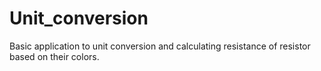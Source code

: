 # Unit_conversion
Basic application to unit conversion and calculating resistance of resistor based on their colors.
